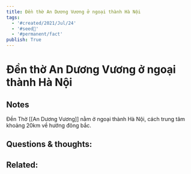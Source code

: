 ```yaml
---
title: Đền thờ An Dương Vương ở ngoại thành Hà Nội
tags:
  - '#created/2021/Jul/24'
  - '#seed🥜'
  - '#permanent/fact'
publish: True
---
```

# Đền thờ An Dương Vương ở ngoại thành Hà Nội

## Notes
Đền Thờ [[An Dương Vương]] nằm ở ngoại thành Hà Nội, cách trung tâm khoảng 20km về hướng đông bắc.

## Questions & thoughts:

## Related:
